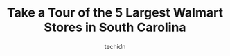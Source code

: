 ---
layout: ampstory
image: https://i0.wp.com/www.statenavi.com/wp-content/uploads/2023/05/walmart-supercenter-0-in-south-carolina-1685168550.jpeg?resize=640,853
author: techidn
featured: false
description: If you happen to be in South Carolina, USA, and looking for a massive Walmart store to fulfill your shopping needs, youre in luck! Weve compiled a list of the top five Largest Walmart loca
title: Take a Tour of the 5 Largest Walmart Stores in South Carolina
cover:
   title: Take a Tour of the 5 Largest Walmart Stores in South Carolina
   subtitle: STATENAVI
   background: https://www.statenavi.com/wp-content/uploads/2023/05/walmart-supercenter-0-in-south-carolina-1685168550.jpeg

pages: 
 - layout: thirds
   top: <h1>#1 Walmart Supercenter</h1>
   bottom: "<p>My 2016 Toyota 4 runner was due for an oil change. My normal repair shop in Michigan could not get me in before we left on our trip to Myrtle Beach, so I decided to give </p>"
   background: https://www.statenavi.com/wp-content/uploads/2023/05/walmart-supercenter-1-in-south-carolina-1685168551.png
   backgroundblur: true
 - layout: thirds
   top: <h1>#2 Walmart Supercenter</h1>
   bottom: "<p>Well stocked. Clean. Quick self-checkout (I rate my cashier 10 out of 10). Sorry, that they posted up the whole parking lot no truck parking, though. Thats vehicle discr</p>"
   background: https://www.statenavi.com/wp-content/uploads/2023/05/walmart-supercenter-2-in-south-carolina-1685168553.png
   cta:
      link: https://www.statenavi.com/take-a-tour-of-the-5-largest-walmart-stores-in-south-carolina/
      text: Take a Tour of the 5 Largest Walmart Stores in South Carolina
 - layout: thirds
   top: <h1>#3 Walmart Supercenter</h1>
   bottom: "<p>360 Harbison Blvd, Columbia, SC 29212, United States</p>"
   background: https://www.statenavi.com/wp-content/uploads/2023/05/walmart-supercenter-3-in-south-carolina-1685168554.jpeg
   cta:
      link: https://www.statenavi.com/take-a-tour-of-the-5-largest-walmart-stores-in-south-carolina/
      text: Take a Tour of the 5 Largest Walmart Stores in South Carolina
 - layout: thirds
   top: <h1>#4 Walmart Supercenter</h1>
   bottom: "<p>1780 S Lake Dr, Lexington, SC 29073, United States</p>"
   background: https://images.unsplash.com/photo-1534312527009-56c7016453e6?ixlib=rb-4.0.3&ixid=MnwxMjA3fDB8MHxwaG90by1wYWdlfHx8fGVufDB8fHx8&auto=format&fit=crop&w=640&h=853&q=80
   cta:
      link: https://www.statenavi.com/take-a-tour-of-the-5-largest-walmart-stores-in-south-carolina/
      text: Take a Tour of the 5 Largest Walmart Stores in South Carolina
 - layout: thirds
   top: <h1>#5 Walmart Supercenter</h1>
   bottom: "<p>10060 Two Notch Rd, Columbia, SC 29223, United States</p>"
   background: https://images.unsplash.com/photo-1574169208507-84376144848b?ixlib=rb-4.0.3&ixid=MnwxMjA3fDB8MHxwaG90by1wYWdlfHx8fGVufDB8fHx8&auto=format&fit=crop&w=640&h=853&q=80
   cta:
      link: https://www.statenavi.com/take-a-tour-of-the-5-largest-walmart-stores-in-south-carolina/
      text: Take a Tour of the 5 Largest Walmart Stores in South Carolina
 - layout: thirds
   top: <h1>#6 Walmart Supercenter</h1>
   bottom: "<p>5420 Forest Dr, Columbia, SC 29206, United States</p>"
   background: https://images.unsplash.com/photo-1524169358666-79f22534bc6e?ixlib=rb-4.0.3&ixid=MnwxMjA3fDB8MHxwaG90by1wYWdlfHx8fGVufDB8fHx8&auto=format&fit=crop&w=640&h=853&q=80
   cta:
      link: https://www.statenavi.com/take-a-tour-of-the-5-largest-walmart-stores-in-south-carolina/
      text: Take a Tour of the 5 Largest Walmart Stores in South Carolina
 - layout: thirds
   top: <h1>#7 Walmart Supercenter</h1>
   bottom: "<p>7520 Garners Ferry Rd, Columbia, SC 29209, United States</p>"
   background: https://images.unsplash.com/photo-1540457036297-448b6b99e91c?ixlib=rb-4.0.3&ixid=MnwxMjA3fDB8MHxwaG90by1wYWdlfHx8fGVufDB8fHx8&auto=format&fit=crop&w=640&h=853&q=80
   cta:
      link: https://www.statenavi.com/take-a-tour-of-the-5-largest-walmart-stores-in-south-carolina/
      text: Take a Tour of the 5 Largest Walmart Stores in South Carolina
 - layout: thirds
   middle: Continue reading...
   background: https://images.unsplash.com/photo-1608501821300-4f99e58bba77?ixlib=rb-4.0.3&ixid=MnwxMjA3fDB8MHxwaG90by1wYWdlfHx8fGVufDB8fHx8&auto=format&fit=crop&w=640&h=853&q=80
   cta:
      link: https://www.statenavi.com/take-a-tour-of-the-5-largest-walmart-stores-in-south-carolina/
      text: Take a Tour of the 5 Largest Walmart Stores in South Carolina
      
---
